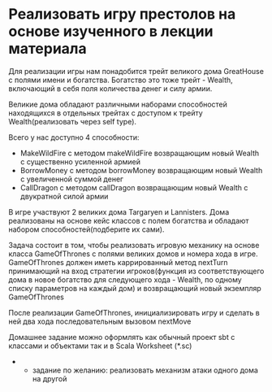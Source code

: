 # Реализовать игру престолов на основе изученного в лекции материала

Для реализации игры нам понадобится трейт великого дома GreatHouse с полями имени и богатства.
Богатство это тоже трейт - Wealth, включающий в себя поля количества денег и силу армии.

Великие дома обладают различными наборами способностей находящихся в отдельных трейтах с доступом к трейту 
Wealth(реализовать через self type).

Всего у нас доступно 4 способности:
- MakeWildFire с методом makeWildFire возвращающим новый Wealth с существенно усиленной армией
- BorrowMoney с методом borrowMoney возвращающим новый Wealth с увеличенной суммой денег
- CallDragon с методом callDragon возвращающим новый Wealth с двукратной силой армии

В игре участвуют 2 великих дома Targaryen и Lannisters. Дома реализованы на основе кейс классов с полем богатства и
обладают набором способностей(подберите их сами).

Задача состоит в том, чтобы реализовать игровую механику на основе класса GameOfThrones с полями великих домов и номера
хода в игре.
GameOfThrones должен иметь каррированный метод nextTurn принимающий на вход стратегии игроков(функция из соответствующего 
дома в новое богатство для следующего хода - Wealth, по одному списку параметров на каждый дом) и возвращающий новый экземпляр GameOfThrones

После реализации GameOfThrones, инициализировать игру и сделать в ней два хода последовательным вызовом nextMove

Домашнее задание можно оформлять как обычный проект sbt с классами и объектами так и в Scala Worksheet (*.sc)

* - задание по желанию: реализовать механизм атаки одного дома на другой